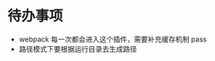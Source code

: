 <!--
 * @Date: 2025-02-07 14:17:49
 * @LastEditors: xiaoshan
 * @LastEditTime: 2025-02-10 18:15:02
 * @FilePath: /element-tag-marker/to.md
-->
# 待办事项

* webpack 每一次都会进入这个插件，需要补充缓存机制 pass
* 路径模式下要根据运行目录去生成路径
